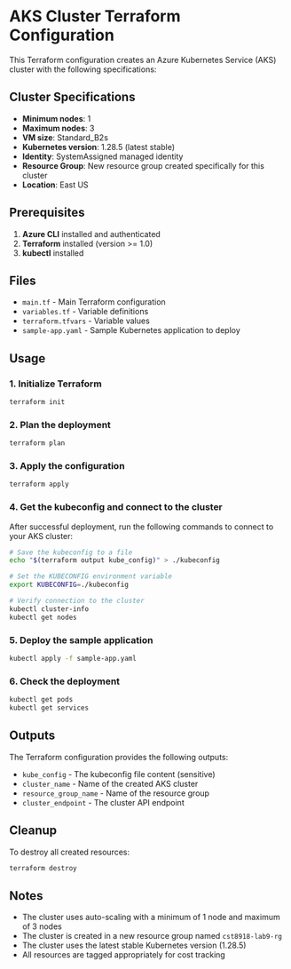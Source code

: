 # AKS Cluster Terraform Configuration

This Terraform configuration creates an Azure Kubernetes Service (AKS) cluster with the following specifications:

## Cluster Specifications

- **Minimum nodes**: 1
- **Maximum nodes**: 3
- **VM size**: Standard_B2s
- **Kubernetes version**: 1.28.5 (latest stable)
- **Identity**: SystemAssigned managed identity
- **Resource Group**: New resource group created specifically for this cluster
- **Location**: East US

## Prerequisites

1. **Azure CLI** installed and authenticated
2. **Terraform** installed (version >= 1.0)
3. **kubectl** installed

## Files

- `main.tf` - Main Terraform configuration
- `variables.tf` - Variable definitions
- `terraform.tfvars` - Variable values
- `sample-app.yaml` - Sample Kubernetes application to deploy

## Usage

### 1. Initialize Terraform

```bash
terraform init
```

### 2. Plan the deployment

```bash
terraform plan
```

### 3. Apply the configuration

```bash
terraform apply
```

### 4. Get the kubeconfig and connect to the cluster

After successful deployment, run the following commands to connect to your AKS cluster:

```bash
# Save the kubeconfig to a file
echo "$(terraform output kube_config)" > ./kubeconfig

# Set the KUBECONFIG environment variable
export KUBECONFIG=./kubeconfig

# Verify connection to the cluster
kubectl cluster-info
kubectl get nodes
```

### 5. Deploy the sample application

```bash
kubectl apply -f sample-app.yaml
```

### 6. Check the deployment

```bash
kubectl get pods
kubectl get services
```

## Outputs

The Terraform configuration provides the following outputs:

- `kube_config` - The kubeconfig file content (sensitive)
- `cluster_name` - Name of the created AKS cluster
- `resource_group_name` - Name of the resource group
- `cluster_endpoint` - The cluster API endpoint

## Cleanup

To destroy all created resources:

```bash
terraform destroy
```

## Notes

- The cluster uses auto-scaling with a minimum of 1 node and maximum of 3 nodes
- The cluster is created in a new resource group named `cst8918-lab9-rg`
- The cluster uses the latest stable Kubernetes version (1.28.5)
- All resources are tagged appropriately for cost tracking